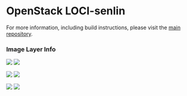 # OpenStack LOCI-senlin

For more information, including build instructions, please visit the [main repository](https://github.com/openstack/loci).

### Image Layer Info
[![](https://images.microbadger.com/badges/version/openstackloci/senlin:debian.svg)](https://microbadger.com/images/openstackloci/senlin:latest "openstackloci/senlin:latest") [![](https://images.microbadger.com/badges/image/openstackloci/senlin:latest.svg)](https://microbadger.com/images/openstackloci/senlin:latest "openstackloci/senlin:latest")

[![](https://images.microbadger.com/badges/version/openstackloci/senlin:ubuntu.svg)](https://microbadger.com/images/openstackloci/senlin:ubuntu "openstackloci/senlin:ubuntu") [![](https://images.microbadger.com/badges/image/openstackloci/senlin:ubuntu.svg)](https://microbadger.com/images/openstackloci/senlin:ubuntu "openstackloci/senlin:ubuntu")

[![](https://images.microbadger.com/badges/version/openstackloci/senlin:centos.svg)](https://microbadger.com/images/openstackloci/senlin:centos "openstackloci/senlin:centos") [![](https://images.microbadger.com/badges/image/openstackloci/senlin:centos.svg)](https://microbadger.com/images/openstackloci/senlin:centos "openstackloci/senlin:centos")
